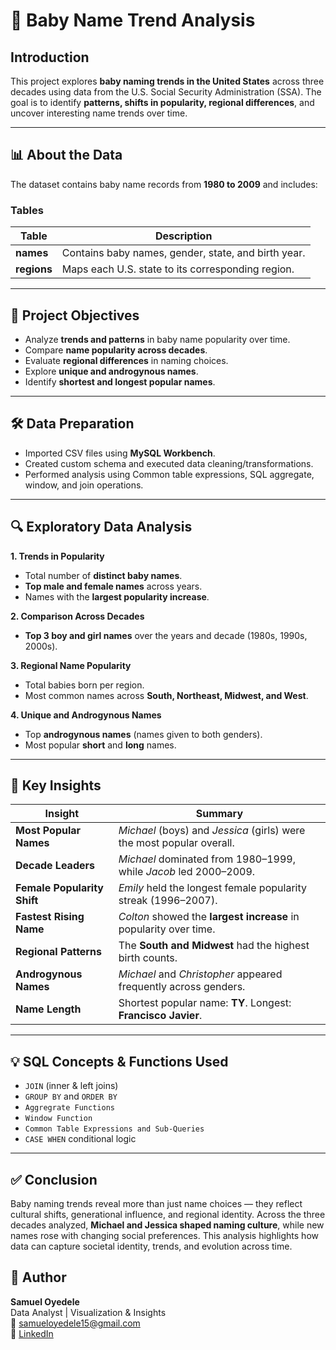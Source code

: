 # 👶 Baby Name Trend Analysis

## Introduction

This project explores **baby naming trends in the United States** across three decades using data from the U.S. Social Security Administration (SSA). The goal is to identify **patterns, shifts in popularity, regional differences**, and uncover interesting name trends over time.

---

## 📊 About the Data

The dataset contains baby name records from **1980 to 2009** and includes:

### **Tables**
| Table | Description |
|------|-------------|
| **names** | Contains baby names, gender, state, and birth year. |
| **regions** | Maps each U.S. state to its corresponding region. |

---

## 🎯 Project Objectives

- Analyze **trends and patterns** in baby name popularity over time.
- Compare **name popularity across decades**.
- Evaluate **regional differences** in naming choices.
- Explore **unique and androgynous names**.
- Identify **shortest and longest popular names**.

---

## 🛠️ Data Preparation

- Imported CSV files using **MySQL Workbench**.
- Created custom schema and executed data cleaning/transformations.
- Performed analysis using Common table expressions, SQL aggregate, window, and join operations.

---

## 🔍 Exploratory Data Analysis

**1. Trends in Popularity**
- Total number of **distinct baby names**.
- **Top male and female names** across years.
- Names with the **largest popularity increase**.

**2. Comparison Across Decades**
- **Top 3 boy and girl names** over the years and decade (1980s, 1990s, 2000s).

**3. Regional Name Popularity**
- Total babies born per region.
- Most common names across **South, Northeast, Midwest, and West**.

**4. Unique and Androgynous Names**
- Top **androgynous names** (names given to both genders).
- Most popular **short** and **long** names.

---

## 🧠 Key Insights

| Insight | Summary |
|--------|---------|
| **Most Popular Names** | *Michael* (boys) and *Jessica* (girls) were the most popular overall. |
| **Decade Leaders** | *Michael* dominated from 1980–1999, while *Jacob* led 2000–2009. |
| **Female Popularity Shift** | *Emily* held the longest female popularity streak (1996–2007). |
| **Fastest Rising Name** | *Colton* showed the **largest increase** in popularity over time. |
| **Regional Patterns** | The **South and Midwest** had the highest birth counts. |
| **Androgynous Names** | *Michael* and *Christopher* appeared frequently across genders. |
| **Name Length** | Shortest popular name: **TY**. Longest: **Francisco Javier**. |

---

## 💡 SQL Concepts & Functions Used

- `JOIN` (inner & left joins)
- `GROUP BY` and `ORDER BY`
- `Aggregrate Functions`
- `Window Function`
- `Common Table Expressions and Sub-Queries`
- `CASE WHEN` conditional logic

---

## ✅ Conclusion

Baby naming trends reveal more than just name choices — they reflect cultural shifts, generational influence, and regional identity. Across the three decades analyzed, **Michael and Jessica shaped naming culture**, while new names rose with changing social preferences. This analysis highlights how data can capture societal identity, trends, and evolution across time.


## 👤 Author

**Samuel Oyedele**  
Data Analyst | Visualization & Insights  
📧 samueloyedele15@gmail.com  
🔗 [LinkedIn](https://www.linkedin.com/in/samuel-oyedele-53579b19b/)

